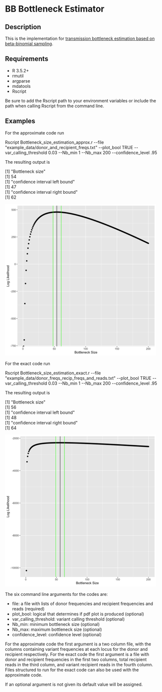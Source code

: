 # BB Bottleneck Estimator
## Description
This is the implementation for [transmission bottleneck estimation based on beta-binomial sampling](https://www.biorxiv.org/content/10.1101/101790v1).  

## Requirements
- R 3.5.2+
- rmutil
- argparse
- mdatools
- Rscript

Be sure to add the Rscript path to your environment variables or include the path when calling Rscript from the command line.  



## Examples

For the approximate code run

  Rscript  Bottleneck_size_estimation_approx.r --file "example_data/donor_and_recipient_freqs.txt"  --plot_bool TRUE  --var_calling_threshold 0.03  --Nb_min 1 --Nb_max 200 --confidence_level .95

The resulting output is

  [1] "Bottleneck size"  
  [1] 54  
  [1] "confidence interval left bound"  
  [1] 47  
  [1] "confidence interval right bound"  
  [1] 62  

<img src= "./example_data/approx_plot.jpg" widht = "500" height = "500">

For the exact code run

  Rscript  Bottleneck_size_estimation_exact.r --file "example_data/donor_freqs_recip_freqs_and_reads.txt"  --plot_bool TRUE  --var_calling_threshold 0.03  --Nb_min 1 --Nb_max 200 --confidence_level .95

The resulting output is

  [1] "Bottleneck size"  
  [1] 56  
  [1] "confidence interval left bound"  
  [1] 48  
  [1] "confidence interval right bound"  
  [1] 64  

<img src= "./example_data/exact_plot.jpg" widht = "500" height = "500">


The six command line arguments for the codes are:

- file: a file with lists of donor frequencies and recipient frequencies and reads (required)
- plot_bool:  logical that determines if pdf plot is produced (optional)
- var_calling_threshold: variant calling threshold (optional)
- Nb_min: minimum bottleneck size (optional)
- Nb_max: maximum bottleneck size (optional)
- confidence_level: confidence level (optional)

For the approximate code the first argument is a two column file, with the columns containing variant frequencies at each locus for the donor and recipient respectively.  For the exact code the first argument is a file with donor and recipient frequencies in the first two columns, total recipient reads in the third column, and variant recipient reads in the fourth column.  Files structured to run for the exact code can also be used with the approximate code.

If an optional argument is not given its default value will be assigned.
